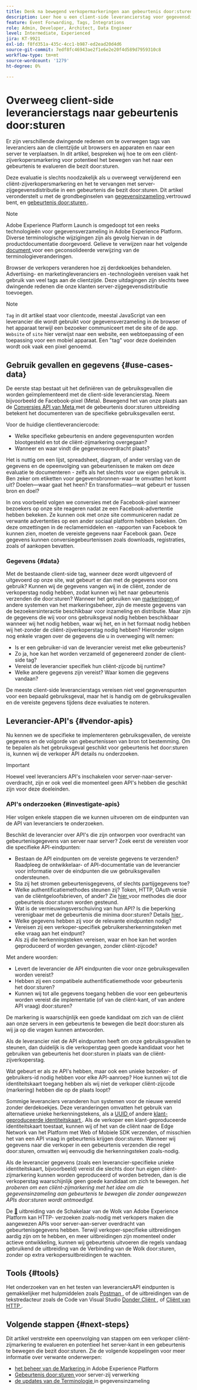 ```yaml
---
title: Denk na bewegend verkopermarkeringen aan gebeurtenis door:sturen
description: Leer hoe u een client-side leverancierstag voor gegevensdistributie op de server evalueert.
feature: Event Forwarding, Tags, Integrations
role: Admin, Developer, Architect, Data Engineer
level: Intermediate, Experienced
jira: KT-9921
exl-id: f8fd351a-435c-4cc1-b987-ed2ead20d4d6
source-git-commit: 7edf8fc46943ae2f1e6e2e20f4d589d7959310c8
workflow-type: tm+mt
source-wordcount: '1279'
ht-degree: 0%

---
```


# Overweeg client-side leverancierstags naar gebeurtenis door:sturen

Er zijn verschillende dwingende redenen om te overwegen tags van leveranciers aan de clientzijde uit browsers en apparaten en naar een server te verplaatsen. In dit artikel, bespreken wij hoe te om een cliënt-zijverkopersmarkering voor potentieel het bewegen van het naar een gebeurtenis te evalueren die bezit door:sturen.

Deze evaluatie is slechts noodzakelijk als u overweegt verwijderend een cliënt-zijverkopersmarkering en het te vervangen met server-zijgegevensdistributie in een gebeurtenis die bezit door:sturen. Dit artikel veronderstelt u met de grondbeginselen van [ gegevensinzameling ](https://experienceleague.adobe.com/docs/data-collection.html?lang=nl-NL) vertrouwd bent, en [ gebeurtenis door:sturen ](https://experienceleague.adobe.com/docs/experience-platform/tags/event-forwarding/overview.html?lang=nl-NL).

>[!NOTE]
>
>Adobe Experience Platform Launch is omgedoopt tot een reeks technologieën voor gegevensverzameling in Adobe Experience Platform. Diverse terminologische wijzigingen zijn als gevolg hiervan in de productdocumentatie doorgevoerd. Gelieve te verwijzen naar het volgende [ document ](https://experienceleague.adobe.com/docs/experience-platform/tags/term-updates.html?lang=nl-NL) voor een geconsolideerde verwijzing van de terminologieveranderingen.

Browser de verkopers veranderen hoe zij derdekoekjes behandelen. Advertising- en marketingleveranciers en -technologieën vereisen vaak het gebruik van veel tags aan de clientzijde. Deze uitdagingen zijn slechts twee dwingende redenen die onze klanten server-zijgegevensdistributie toevoegen.

>[!NOTE]
>
>`Tag` in dit artikel staat voor clientcode, meestal JavaScript van een leverancier die wordt gebruikt voor gegevensverzameling in de browser of het apparaat terwijl een bezoeker communiceert met de site of de app. `Website` of `site` hier verwijst naar een website, een webtoepassing of een toepassing voor een mobiel apparaat. Een &quot;tag&quot; voor deze doeleinden wordt ook vaak een pixel genoemd.

## Gebruik gevallen en gegevens {#use-cases-data}

De eerste stap bestaat uit het definiëren van de gebruiksgevallen die worden geïmplementeerd met de client-side leverancierstag. Neem bijvoorbeeld de Facebook-pixel (Meta). Bewegend het van onze plaats aan de [ Conversies API van Meta ](https://exchange.adobe.com/apps/ec/109168/meta-conversions-api) met de gebeurtenis door:sturen uitbreiding betekent het documenteren van de specifieke gebruiksgevallen eerst.

Voor de huidige clientleveranciercode:

- Welke specifieke gebeurtenis en andere gegevenspunten worden blootgesteld en tot de cliënt-zijmarkering overgegaan?
- Wanneer en waar vindt die gegevensoverdracht plaats?

Het is nuttig om een lijst, spreadsheet, diagram, of ander verslag van de gegevens en de opeenvolging van gebeurtenissen te maken om deze evaluatie te documenteren - zelfs als het slechts voor uw eigen gebruik is. Ben zeker om etiketten voor gegevensbronnen-waar te omvatten het komt uit? Doelen—waar gaat het heen? En transformaties—wat gebeurt er tussen bron en doel?

In ons voorbeeld volgen we conversies met de Facebook-pixel wanneer bezoekers op onze site reageren nadat ze een Facebook-advertentie hebben bekeken. Ze kunnen ook met onze site communiceren nadat ze verwante advertenties op een ander sociaal platform hebben bekeken. Om deze omzettingen in de reclamemiddelen en -rapporten van Facebook te kunnen zien, moeten de vereiste gegevens naar Facebook gaan. Deze gegevens kunnen conversiegebeurtenissen zoals downloads, registraties, zoals of aankopen bevatten.

### Gegevens {#data}

Met de bestaande client-side tag, wanneer deze wordt uitgevoerd of uitgevoerd op onze site, wat gebeurt er dan met de gegevens voor ons gebruik? Kunnen wij de gegevens vangen wij in de cliënt, zonder de verkoperstag nodig hebben, zodat kunnen wij het naar gebeurtenis verzenden die door:sturen? Wanneer het gebruiken van [ markeringen ](https://experienceleague.adobe.com/docs/experience-platform/tags/home.html?lang=nl) of andere systemen van het markeringsbeheer, zijn de meeste gegevens van de bezoekersinteractie beschikbaar voor inzameling en distributie. Maar zijn de gegevens die wij voor ons gebruiksgeval nodig hebben beschikbaar wanneer wij het nodig hebben, waar wij het, en in het formaat nodig hebben wij het-zonder de cliënt-zijverkoperstag nodig hebben? Hieronder volgen nog enkele vragen over de gegevens die u in overweging wilt nemen:

- Is er een gebruiker-id van de leverancier vereist met elke gebeurtenis?
- Zo ja, hoe kan het worden verzameld of gegenereerd zonder de client-side tag?
- Vereist de leverancier specifiek hun cliënt-zijcode bij runtime?
- Welke andere gegevens zijn vereist? Waar komen die gegevens vandaan?

De meeste client-side leverancierstags vereisen niet veel gegevenspunten voor een bepaald gebruiksgeval, maar het is handig om de gebruiksgevallen en de vereiste gegevens tijdens deze evaluaties te noteren.

## Leverancier-API&#39;s {#vendor-apis}

Nu kennen we de specifieke te implementeren gebruiksgevallen, de vereiste gegevens en de volgorde van gebeurtenissen van bron tot bestemming. Om te bepalen als het gebruiksgeval geschikt voor gebeurtenis het door:sturen is, kunnen wij de verkoper API details nu onderzoeken.

>[!IMPORTANT]
>
>Hoewel veel leveranciers API&#39;s inschakelen voor server-naar-server-overdracht, zijn er ook veel die momenteel geen API&#39;s hebben die geschikt zijn voor deze doeleinden.

### API&#39;s onderzoeken {#investigate-apis}

Hier volgen enkele stappen die we kunnen uitvoeren om de eindpunten van de API van leveranciers te onderzoeken.

Beschikt de leverancier over API&#39;s die zijn ontworpen voor overdracht van gebeurtenisgegevens van server naar server? Zoek eerst de vereisten voor die specifieke API-eindpunten:

- Bestaan de API eindpunten om de vereiste gegevens te verzenden? Raadpleeg de ontwikkelaar- of API-documentatie van de leverancier voor informatie over de eindpunten die uw gebruiksgevallen ondersteunen.
- Sta zij het stromen gebeurtenisgegevens, of slechts partijgegevens toe?
- Welke authentificatiemethodes steunen zij? Token, HTTP, OAuth versie van de cliëntgeloofsbrieven, of ander? Zie [ hier ](https://experienceleague.adobe.com/docs/experience-platform/tags/event-forwarding/secrets.html?lang=nl-NL) voor methodes die door gebeurtenis door:sturen worden gesteund.
- Wat is de vernieuwingsverschuiving van hun API? Is die beperking verenigbaar met de gebeurtenis die minima door:sturen? Details [ hier ](https://experienceleague.adobe.com/docs/experience-platform/tags/event-forwarding/secrets.html?lang=nl-NL#:~:text=you%20can%20configure%20the%20Refresh%20Offset%20value%20for%20the%20secret).
- Welke gegevens hebben zij voor de relevante eindpunten nodig?
- Vereisen zij een verkoper-specifiek gebruikersherkenningsteken met elke vraag aan het eindpunt?
- Als zij die herkenningsteken vereisen, waar en hoe kan het worden geproduceerd of worden gevangen, zonder cliënt-zijcode?

Met andere woorden:

- Levert de leverancier de API eindpunten die voor onze gebruiksgevallen worden vereist?
- Hebben zij een compatibele authentificatiemethode voor gebeurtenis het door:sturen?
- Kunnen wij tot alle gegevens toegang hebben die voor een gebeurtenis worden vereist die implementatie (of van de cliënt-kant, of van andere API vraag) door:sturen?

De markering is waarschijnlijk een goede kandidaat om zich van de cliënt aan onze servers in een gebeurtenis te bewegen die bezit door:sturen als wij ja op die vragen kunnen antwoorden.

Als de leverancier niet de API eindpunten heeft om onze gebruiksgevallen te steunen, dan duidelijk is die verkoperstag geen goede kandidaat voor het gebruiken van gebeurtenis het door:sturen in plaats van de cliënt-zijverkoperstag.

Wat gebeurt er als ze API&#39;s hebben, maar ook een unieke bezoeker- of gebruikers-id nodig hebben voor elke API-aanroep? Hoe kunnen wij tot die identiteitskaart toegang hebben als wij niet de verkoper cliënt-zijcode (markering) hebben die op de plaats loopt?

Sommige leveranciers veranderen hun systemen voor de nieuwe wereld zonder derdekoekjes. Deze veranderingen omvatten het gebruik van alternatieve unieke herkenningstekens, als a [ UUID ](https://developer.mozilla.org/en-US/docs/Glossary/UUID) of andere [ klant-geproduceerde identiteitskaart ](https://experienceleague.adobe.com/docs/experience-platform/edge/identity/first-party-device-ids.html?lang=nl-NL). Als de verkoper een klant-geproduceerde identiteitskaart toestaat, kunnen wij of het van de cliënt naar de Edge Network van het Platform met Web of Mobiele SDK verzenden, of misschien het van een API vraag in gebeurtenis krijgen door:sturen. Wanneer wij gegevens naar die verkoper in een gebeurtenis verzenden die regel door:sturen, omvatten wij eenvoudig die herkenningsteken zoals-nodig.

Als de leverancier gegevens (zoals een leverancier-specifieke unieke identiteitskaart, bijvoorbeeld) vereist die slechts door hun eigen cliënt-zijmarkering kunnen worden geproduceerd of worden betreden, dan is die verkoperstag waarschijnlijk geen goede kandidaat om zich te bewegen. _het proberen om een cliënt-zijmarkering met het idee om die gegevensinzameling aan gebeurtenis te bewegen die zonder aangewezen APIs door:sturen wordt ontmoedigd._

De [&#128279;](https://experienceleague.adobe.com/docs/experience-platform/tags/extensions/adobe/cloud-connector/overview.html?lang=nl-NL) uitbreiding van de Schakelaar van de Wolk van Adobe Experience Platform  kan HTTP- verzoeken zoals-nodig met verkopers maken die aangewezen APIs voor server-aan-server overdracht van gebeurtenisgegevens hebben. Terwijl verkoper-specifieke uitbreidingen aardig zijn om te hebben, en meer uitbreidingen zijn momenteel onder actieve ontwikkeling, kunnen wij gebeurtenis uitvoeren die regels vandaag gebruikend de uitbreiding van de Verbinding van de Wolk door:sturen, zonder op extra verkopersuitbreidingen te wachten.

## Tools {#tools}

Het onderzoeken van en het testen van leveranciersAPI eindpunten is gemakkelijker met hulpmiddelen zoals [ Postman ](https://www.postman.com/), of de uitbreidingen van de tekstredacteur zoals de Code van Visual Studio [ Donder Cliënt ](https://marketplace.visualstudio.com/items?itemName=rangav.vscode-thunder-client), of [ Cliënt van HTTP ](https://marketplace.visualstudio.com/items?itemName=mkloubert.vscode-http-client).

## Volgende stappen {#next-steps}

Dit artikel verstrekte een opeenvolging van stappen om een verkoper cliënt-zijmarkering te evalueren en potentieel het server-kant in een gebeurtenis te bewegen die bezit door:sturen. Zie de volgende koppelingen voor meer informatie over verwante onderwerpen:

- [ het beheer van de Markering ](https://experienceleague.adobe.com/docs/experience-platform/tags/home.html?lang=nl) in Adobe Experience Platform
- [ Gebeurtenis door:sturen ](https://experienceleague.adobe.com/docs/experience-platform/tags/event-forwarding/overview.html?lang=nl-NL) voor server-zij verwerking
- [ de updates van de Terminologie ](https://experienceleague.adobe.com/docs/experience-platform/tags/term-updates.html?lang=nl-NL) in gegevensinzameling
